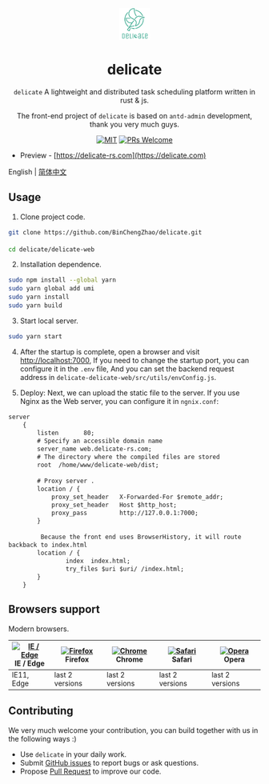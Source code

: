 
<p align="center">
  <a href="https://github.com/BinChengZhao/delicate">
    <img alt="delicate" height="64" src="../doc/delicate_logo.png">
  </a>
</p>

<h1 align="center">delicate</h1>

<div align="center">

`delicate` A lightweight and distributed task scheduling platform written in rust & js.

The front-end project of `delicate` is based on `antd-admin` development, thank you very much guys.

[![MIT](https://img.shields.io/dub/l/vibe-d.svg?style=flat-square)](http://opensource.org/licenses/MIT)
[![PRs Welcome](https://img.shields.io/badge/PRs-welcome-brightgreen.svg?style=flat-square)](https://github.com/BinChengZhao/delicate/pulls)

</div>

- Preview - [https://delicate-rs.com](https://delicate.com)

English | [简体中文](./docs/zh-cn/README.md) 



## Usage

1. Clone project code.

```bash
git clone https://github.com/BinChengZhao/delicate.git

cd delicate/delicate-web
```

2. Installation dependence.

```bash
sudo npm install --global yarn
sudo yarn global add umi
sudo yarn install
sudo yarn build
```

3. Start local server.

```bash
sudo yarn start
```

4. After the startup is complete, open a browser and visit [http://localhost:7000](http://localhost:7000), If you need to change the startup port, you can configure it in the `.env` file, And you can set the backend request address in `delicate-delicate-web/src/utils/envConfig.js`.

5. Deploy:
Next, we can upload the static file to the server. If you use Nginx as the Web server, you can configure it in `ngnix.conf`:
```
server
	{
		listen       80;
        # Specify an accessible domain name
		server_name web.delicate-rs.com;
        # The directory where the compiled files are stored
		root  /home/www/delicate-web/dist;

        # Proxy server .
		location / {
            proxy_set_header   X-Forwarded-For $remote_addr;
            proxy_set_header   Host $http_host;
            proxy_pass         http://127.0.0.1:7000;
        }

         Because the front end uses BrowserHistory, it will route backback to index.html
		location / {
				index  index.html;
				try_files $uri $uri/ /index.html;
		}
	}
```


## Browsers support

Modern browsers.

| [<img src="https://raw.githubusercontent.com/alrra/browser-logos/master/src/edge/edge_48x48.png" alt="IE / Edge" width="24px" height="24px" />](http://godban.github.io/browsers-support-badges/)</br>IE / Edge | [<img src="https://raw.githubusercontent.com/alrra/browser-logos/master/src/firefox/firefox_48x48.png" alt="Firefox" width="24px" height="24px" />](http://godban.github.io/browsers-support-badges/)</br>Firefox | [<img src="https://raw.githubusercontent.com/alrra/browser-logos/master/src/chrome/chrome_48x48.png" alt="Chrome" width="24px" height="24px" />](http://godban.github.io/browsers-support-badges/)</br>Chrome | [<img src="https://raw.githubusercontent.com/alrra/browser-logos/master/src/safari/safari_48x48.png" alt="Safari" width="24px" height="24px" />](http://godban.github.io/browsers-support-badges/)</br>Safari | [<img src="https://raw.githubusercontent.com/alrra/browser-logos/master/src/opera/opera_48x48.png" alt="Opera" width="24px" height="24px" />](http://godban.github.io/browsers-support-badges/)</br>Opera |
| --------- | --------- | --------- | --------- | --------- | 
|IE11, Edge| last 2 versions| last 2 versions| last 2 versions| last 2 versions

## Contributing

We very much welcome your contribution, you can build together with us in the following ways :)  

- Use `delicate` in your daily work.
- Submit [GitHub issues](http://github.com/BinChengZhao/delicate/issues) to report bugs or ask questions.
- Propose [Pull Request](http://github.com/BinChengZhao/delicate/pulls) to improve our code.
